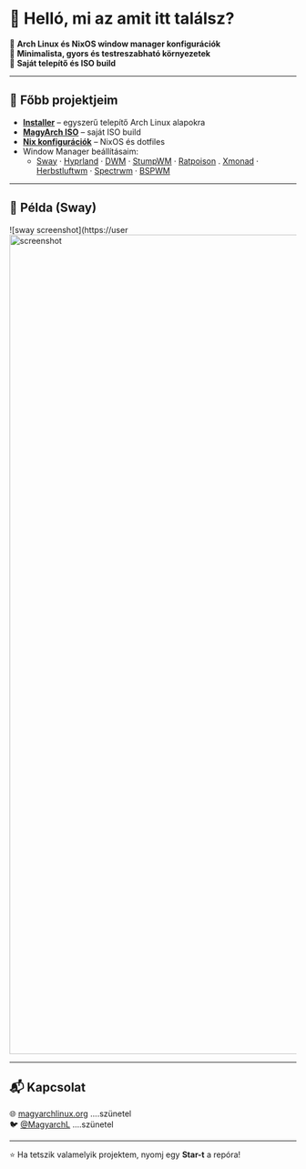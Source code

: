# 👋 Helló, mi az amit itt találsz?

🔹 **Arch Linux és NixOS window manager konfigurációk**  
🔹 **Minimalista, gyors és testreszabható környezetek**  
🔹 **Saját telepítő és ISO build**  

---

## 🚀 Főbb projektjeim
- [**Installer**](https://github.com/magyarch/installer) – egyszerű telepítő Arch Linux alapokra  
- [**MagyArch ISO**](https://github.com/magyarch/magyarch_iso) – saját ISO build  
- [**Nix konfigurációk**](https://github.com/magyarch/magyarch-nix) – NixOS és dotfiles  
- Window Manager beállításaim:
  - [Sway](https://github.com/magyarch/magyarch-sway) · 
  [Hyprland](https://github.com/magyarch/magyarch-hyprland) · 
  [DWM](https://github.com/magyarch/magyarch-dwm) · 
  [StumpWM](https://github.com/magyarch/magyarch-stumpwm) · 
  [Ratpoison](https://github.com/magyarch/magyarch-ratpoison) .
  [Xmonad](https://github.com/magyarch/magyarch-xmonad) ·
  [Herbstluftwm](https://github.com/magyarch/magyarch-hlwm) ·
  [Spectrwm](https://github.com/magyarch/magyarch-spectrwm) ·
  [BSPWM](https://github.com/magyarch/baz-bspwm) 
  
---

## 📸 Példa (Sway)
![sway screenshot](https://user<img width="2560" height="1440" alt="screenshot" src="https://github.com/user-attachments/assets/fead0446-6f5e-48df-9946-9f9f818cfff5" />

---

## 📬 Kapcsolat
🌐 [magyarchlinux.org](https://magyarchlinux.org) ....szünetel  
🐦 [@MagyarchL](https://twitter.com/MagyarchL)  ....szünetel

---

⭐ Ha tetszik valamelyik projektem, nyomj egy **Star-t** a repóra!
